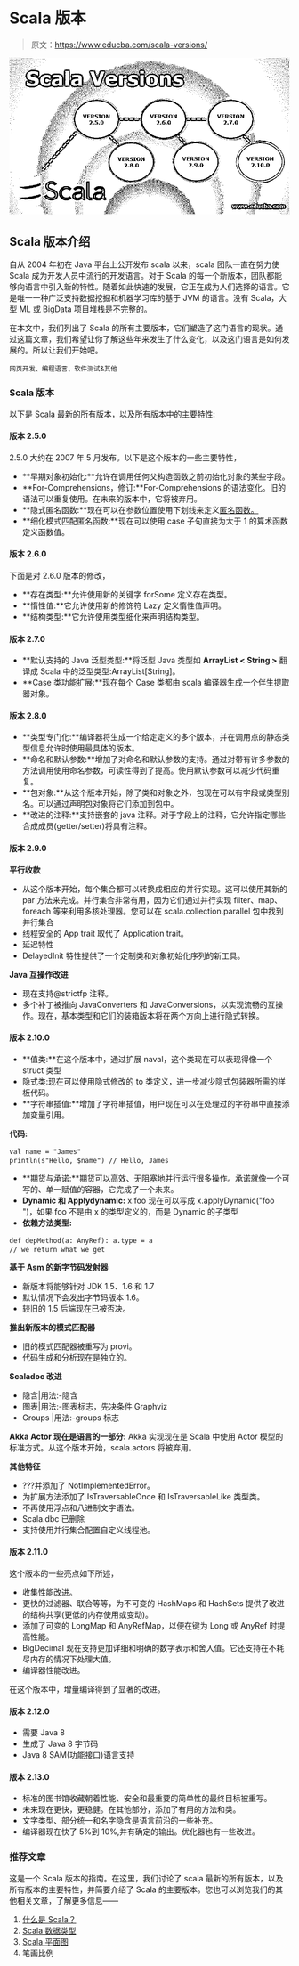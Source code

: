 # Scala 版本

> 原文：<https://www.educba.com/scala-versions/>

![Scala-Versions](img/1b09ce81e9481f47c91e8321fe5554cb.png)



## Scala 版本介绍

自从 2004 年初在 Java 平台上公开发布 scala 以来，scala 团队一直在努力使 Scala 成为开发人员中流行的开发语言。对于 Scala 的每一个新版本，团队都能够向语言中引入新的特性。随着如此快速的发展，它正在成为人们选择的语言。它是唯一一种广泛支持数据挖掘和机器学习库的基于 JVM 的语言。没有 Scala，大型 ML 或 BigData 项目堆栈是不完整的。

在本文中，我们列出了 Scala 的所有主要版本，它们塑造了这门语言的现状。通过这篇文章，我们希望让你了解这些年来发生了什么变化，以及这门语言是如何发展的。所以让我们开始吧。

<small>网页开发、编程语言、软件测试&其他</small>

### Scala 版本

以下是 Scala 最新的所有版本，以及所有版本中的主要特性:

#### 版本 2.5.0

2.5.0 大约在 2007 年 5 月发布。以下是这个版本的一些主要特性，

*   **早期对象初始化:**允许在调用任何父构造函数之前初始化对象的某些字段。
*   **For-Comprehensions，修订:**For-Comprehensions 的语法变化。旧的语法可以重复使用。在未来的版本中，它将被弃用。
*   **隐式匿名函数:**现在可以在参数位置使用下划线来定义[匿名函数。](https://www.educba.com/javascript-anonymous-function/)
*   **细化模式匹配匿名函数:**现在可以使用 case 子句直接为大于 1 的算术函数定义函数值。

#### 版本 2.6.0

下面是对 2.6.0 版本的修改，

*   **存在类型:**允许使用新的关键字 forSome 定义存在类型。
*   **惰性值:**它允许使用新的修饰符 Lazy 定义惰性值声明。
*   **结构类型:**它允许使用类型细化来声明结构类型。

#### 版本 2.7.0

*   **默认支持的 Java 泛型类型:**将泛型 Java 类型如 **ArrayList < String >** 翻译成 Scala 中的泛型类型:ArrayList[String]。
*   **Case 类功能扩展:**现在每个 Case 类都由 scala 编译器生成一个伴生提取器对象。

#### 版本 2.8.0

*   **类型专门化:**编译器将生成一个给定定义的多个版本，并在调用点的静态类型信息允许时使用最具体的版本。
*   **命名和默认参数:**增加了对命名和默认参数的支持。通过对带有许多参数的方法调用使用命名参数，可读性得到了提高。使用默认参数可以减少代码重复。
*   **包对象:**从这个版本开始，除了类和对象之外，包现在可以有字段或类型别名。可以通过声明包对象将它们添加到包中。
*   **改进的注释:**支持嵌套的 java 注释。对于字段上的注释，它允许指定哪些合成成员(getter/setter)将具有注释。

#### 版本 2.9.0

**平行收款**

*   从这个版本开始，每个集合都可以转换成相应的并行实现。这可以使用其新的 par 方法来完成。并行集合非常有用，因为它们通过并行实现 filter、map、foreach 等来利用多核处理器。您可以在 scala.collection.parallel 包中找到并行集合
*   线程安全的 App trait 取代了 Application trait。
*   延迟特性
*   DelayedInit 特性提供了一个定制类和对象初始化序列的新工具。

**Java 互操作改进**

*   现在支持@strictfp 注释。
*   多个补丁被推向 JavaConverters 和 JavaConversions，以实现流畅的互操作。现在，基本类型和它们的装箱版本将在两个方向上进行隐式转换。

#### 版本 2.10.0

*   **值类:**在这个版本中，通过扩展 naval，这个类现在可以表现得像一个 struct 类型
*   隐式类:现在可以使用隐式修改的 to 类定义，进一步减少隐式包装器所需的样板代码。
*   **字符串插值:**增加了字符串插值，用户现在可以在处理过的字符串中直接添加变量引用。

**代码:**

```
val name = "James"
println(s"Hello, $name") // Hello, James
```

*   **期货与承诺:**期货可以高效、无阻塞地并行运行很多操作。承诺就像一个可写的、单一赋值的容器，它完成了一个未来。
*   **Dynamic 和 Applydynamic:** x.foo 现在可以写成 x.applyDynamic("foo ")，如果 foo 不是由 x 的类型定义的，而是 Dynamic 的子类型
*   **依赖方法类型:**

```
def depMethod(a: AnyRef): a.type = a
// we return what we get
```

**基于 Asm 的新字节码发射器**

*   新版本将能够针对 JDK 1.5、1.6 和 1.7
*   默认情况下会发出字节码版本 1.6。
*   较旧的 1.5 后端现在已被否决。

**推出新版本的模式匹配器**

*   旧的模式匹配器被重写为 provi。
*   代码生成和分析现在是独立的。

**Scaladoc 改进**

*   隐含|用法:-隐含
*   图表|用法:-图表标志，先决条件 Graphviz
*   Groups |用法:-groups 标志

**Akka Actor 现在是语言的一部分:** Akka 实现现在是 Scala 中使用 Actor 模型的标准方式。从这个版本开始，scala.actors 将被弃用。

**其他特征**

*   ???并添加了 NotImplementedError。
*   为扩展方法添加了 IsTraversableOnce 和 IsTraversableLike 类型类。
*   不再使用浮点和八进制文字语法。
*   Scala.dbc 已删除
*   支持使用并行集合配置自定义线程池。

#### 版本 2.11.0

这个版本的一些亮点如下所述，

*   收集性能改进。
*   更快的过滤器、联合等等，为不可变的 HashMaps 和 HashSets 提供了改进的结构共享(更低的内存使用或变动)。
*   添加了可变的 LongMap 和 AnyRefMap，以便在键为 Long 或 AnyRef 时提高性能。
*   BigDecimal 现在支持更加详细和明确的数字表示和舍入值。它还支持在不耗尽内存的情况下处理大值。
*   编译器性能改进。

在这个版本中，增量编译得到了显著的改进。

#### 版本 2.12.0

*   需要 Java 8
*   生成了 Java 8 字节码
*   Java 8 SAM(功能接口)语言支持

#### 版本 2.13.0

*   标准的图书馆收藏朝着性能、安全和最重要的简单性的最终目标被重写。
*   未来现在更快，更稳健。在其他部分，添加了有用的方法和类。
*   文字类型、部分统一和名字隐含是语言前沿的一些补充。
*   编译器现在快了 5%到 10%,并有确定的输出。优化器也有一些改进。

### 推荐文章

这是一个 Scala 版本的指南。在这里，我们讨论了 scala 最新的所有版本，以及所有版本的主要特性，并简要介绍了 Scala 的主要版本。您也可以浏览我们的其他相关文章，了解更多信息——

1.  [什么是 Scala？](https://www.educba.com/what-is-scala/)
2.  [Scala 数据类型](https://www.educba.com/scala-data-types/)
3.  [Scala 平面图](https://www.educba.com/scala-flatmap/)
4.  笔画比例





